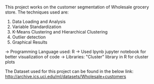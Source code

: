 
This project works on the customer segmentation of Wholesale grocery store. The techniques used are:

1) Data Loading and Analysis
2) Variable Standardization
3) K-Means Clustering and Hierarchical Clustering 
4) Outlier detection
5) Graphical Results

-> Programming Language used: R
-> Used Ipynb jupyter notebook for better visualization of code
-> Libraries: "Cluster" library in R for cluster plots

The Dataset used for this project can be found in the below link:
http://archive.ics.uci.edu/ml/datasets/Wholesale+customers
